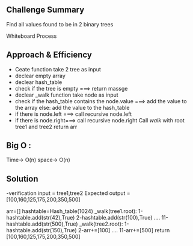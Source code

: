 ## Challenge Summary
Find all values found to be in 2 binary trees

Whiteboard Process
![]()

## Approach & Efficiency
- Ceate function take 2 tree as input
- declear empty array
- declear hash_table
- check if the tree is empty ===> return massge
- declear _walk function take node as input
- check if the hash_table contains the node.value ===> add the value to the array
  else: add the value to the hash_table
- if there is node.left ===> call recursive node.left
- if there is node.right===> call recursive node.right
  Call _walk_ with root tree1 and tree2
return arr
## Big O :
Time-> O(n)
space-> O(n)

## Solution
-verification
input = tree1,tree2
Expected output =[100,160,125,175,200,350,500]

arr=[]
 hashtable=Hash_table(1024)
_walk(tree1.root):
1-hashtable.add(str(42),True)
2-hashtable.add(str(100),True)
....
11-hashtable.add(str(500),True)
_walk(tree2.root):
1-hashtable.add(str(150),True)
2-arr+=[100]
....
11-arr+=[500]
return [100,160,125,175,200,350,500]

